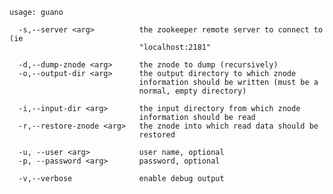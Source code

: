     usage: guano

      -s,--server <arg>          the zookeeper remote server to connect to (ie
                                 "localhost:2181"
                                 
      -d,--dump-znode <arg>      the znode to dump (recursively)
      -o,--output-dir <arg>      the output directory to which znode
                                 information should be written (must be a
                                 normal, empty directory)
                                 
      -i,--input-dir <arg>       the input directory from which znode
                                 information should be read
      -r,--restore-znode <arg>   the znode into which read data should be
                                 restored

      -u, --user <arg>           user name, optional
      -p, --password <arg>       password, optional

      -v,--verbose               enable debug output

